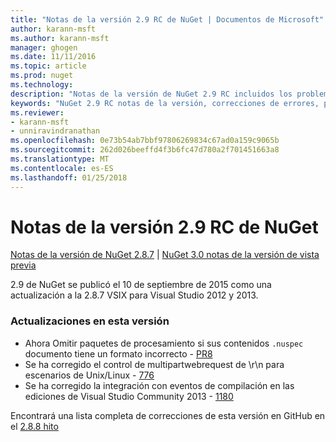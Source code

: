 ```yaml
---
title: "Notas de la versión 2.9 RC de NuGet | Documentos de Microsoft"
author: karann-msft
ms.author: karann-msft
manager: ghogen
ms.date: 11/11/2016
ms.topic: article
ms.prod: nuget
ms.technology: 
description: "Notas de la versión de NuGet 2.9 RC incluidos los problemas conocidos, correcciones de errores, las funciones agregadas y dcr."
keywords: "NuGet 2.9 RC notas de la versión, correcciones de errores, problemas, conocidos agregan características, DCR"
ms.reviewer:
- karann-msft
- unniravindranathan
ms.openlocfilehash: 0e73b54ab7bbf97806269834c67ad0a159c9065b
ms.sourcegitcommit: 262d026beeffd4f3b6fc47d780a2f701451663a8
ms.translationtype: MT
ms.contentlocale: es-ES
ms.lasthandoff: 01/25/2018
---
```

# <a name="nuget-29-rc-release-notes"></a>Notas de la versión 2.9 RC de NuGet

[Notas de la versión de NuGet 2.8.7](../release-notes/nuget-2.8.7.md) | [NuGet 3.0 notas de la versión de vista previa](../release-notes/nuget-3.0-preview.md)

2.9 de NuGet se publicó el 10 de septiembre de 2015 como una actualización a la 2.8.7 VSIX para Visual Studio 2012 y 2013.

### <a name="updates-in-this-release"></a>Actualizaciones en esta versión

* Ahora Omitir paquetes de procesamiento si sus contenidos `.nuspec` documento tiene un formato incorrecto - [PR8](https://github.com/NuGet/NuGet2/pull/8)
* Se ha corregido el control de multipartwebrequest de \r\n para escenarios de Unix/Linux - [776](https://github.com/NuGet/Home/issues/776)
* Se ha corregido la integración con eventos de compilación en las ediciones de Visual Studio Community 2013 - [1180](https://github.com/NuGet/Home/issues/1180)


Encontrará una lista completa de correcciones de esta versión en GitHub en el [2.8.8 hito](https://github.com/NuGet/Home/issues?q=milestone%3A2.8.8+is%3Aclosed)
